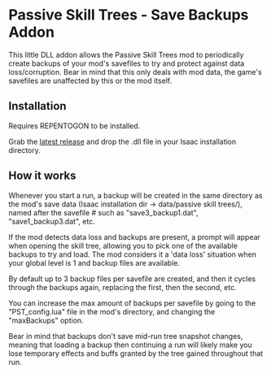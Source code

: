 # Passive Skill Trees - Save Backups Addon

This little DLL addon allows the Passive Skill Trees mod to periodically create backups of your mod's savefiles to try and protect against data loss/corruption. Bear in mind that this only deals with mod data, the game's savefiles are unaffected by this or the mod itself.

## **Installation**

Requires REPENTOGON to be installed.

Grab the [latest release](https://github.com/AbAeterno8445/PST-Backups-Addon/releases) and drop the .dll file in your Isaac installation directory.

## **How it works**

Whenever you start a run, a backup will be created in the same directory as the mod's save data (Isaac installation dir -> data/passive skill trees/), named after the savefile # such as "save3_backup1.dat", "save1_backup3.dat", etc.

If the mod detects data loss and backups are present, a prompt will appear when opening the skill tree, allowing you to pick one of the available backups to try and load. The mod considers it a 'data loss' situation when your global level is 1 and backup files are available.

By default up to 3 backup files per savefile are created, and then it cycles through the backups again, replacing the first, then the second, etc.

You can increase the max amount of backups per savefile by going to the "PST_config.lua" file in the mod's directory, and changing the "maxBackups" option.

Bear in mind that backups don't save mid-run tree snapshot changes, meaning that loading a backup then continuing a run will likely make you lose temporary effects and buffs granted by the tree gained throughout that run.
